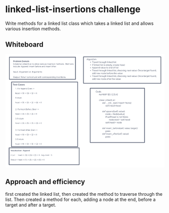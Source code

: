 # linked-list-insertions challenge

Write methods for a linked list class which takes a linked list and allows various insertion methods.

## Whiteboard
![linkedlistinsert](Insert_linked_list.png)

## Approach and efficiency

first created the linked list, then created the method to traverse through the list. Then created a method for each, adding a node at the end, before a target and after a target.

